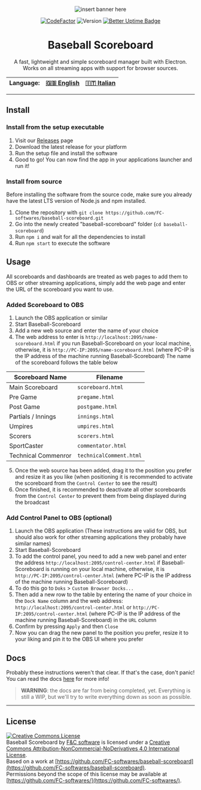 <center>

![insert banner here](file)

<center>

[![CodeFactor](https://www.codefactor.io/repository/github/fc-softwares/baseball-scoreboard/badge/main)](https://www.codefactor.io/repository/github/fc-softwares/baseball-scoreboard/overview/main)
![Version](https://img.shields.io/github/package-json/v/FC-softwares/baseball-scoreboard/next)
[![Better Uptime Badge](https://betteruptime.com/status-badges/v1/monitor/aauk.svg)](https://betteruptime.com/?utm_source=status_badge)

</center>

# Baseball Scoreboard
A fast, lightweight and simple scoreboard manager built with Electron.
Works on all streaming apps with support for browser sources.

| Language: | [ 🇬🇧 <u>English</u> ]( https://github.com/FC-softwares/baseball-scoreboard/blob/main/README.md )  | [ 🇮🇹 Italian ]( https://github.com/FC-softwares/baseball-scoreboard/blob/main/README_it.md )  |
|---|---|---|

</center>

---

## Install
### Install from the setup executable
1. Visit our [Releases](https://github.com/FC-softwares/baseball-scoreboard/releases/latest) page
2. Download the latest release for your platform 
3. Run the setup file and install the software
4. Good to go! You can now find the app in your applications launcher and run it!
### Install from source
Before installing the software from the source code, make sure you already have the latest LTS version of Node.js and npm installed.
1. Clone the repository with `git clone https://github.com/FC-softwares/baseball-scoreboard.git`
2. Go into the newly created "baseball-scoreboard" folder (`cd baseball-scoreboard`)
3. Run `npm i` and wait for all the dependencies to install
4. Run `npm start` to execute the software

## Usage
All scoreboards and dashboards are treated as web pages to add them to OBS or other streaming applications, simply add the web page and enter the URL of the scoreboard you want to use.
### Added Scoreboard to OBS
1. Launch the OBS application or similar
2. Start Baseball-Scoreboard
3. Add a new web source and enter the name of your choice
4. The web address to enter is `http://localhost:2095/name-scoreboard.html` if you run Baseball-Scoreboard on your local machine, otherwise, it is `http://PC-IP:2095/name-scoreboard.html` (where PC-IP is the IP address of the machine running Baseball-Scoreboard) The name of the scoreboard follows the table below

| Scoreboard Name | Filename |
|---|---|
| Main Scoreboard | `scoreboard.html` |
| Pre Game | `pregame.html` |
| Post Game | `postgame.html` |
| Partials / Innings | `innings.html` |
| Umpires | `umpires.html` |
| Scorers | `scorers.html` |
| SportCaster | `commentator.html` |
| Technical Commenror | `technicalComment.html` |

5. Once the web source has been added, drag it to the position you prefer and resize it as you like (when positioning it is recommended to activate the scoreboard from the `Control Center` to see the result)
6. Once finished, it is recommended to deactivate all other scoreboards from the `Control Center` to prevent them from being displayed during the broadcast

### Add Control Panel to OBS (optional)
1. Launch the OBS application (These instructions are valid for OBS, but should also work for other streaming applications they probably have similar names)
2. Start Baseball-Scoreboard
3. To add the control panel, you need to add a new web panel and enter the address `http://localhost:2095/control-center.html` if Baseball-Scoreboard is running on your local machine, otherwise, it is ` http://PC-IP:2095/control-center.html` (where PC-IP is the IP address of the machine running Baseball-Scoreboard)
4. To do this go to `Doks` > `Custom Browser Docks...`
5. Then add a new row to the table by entering the name of your choice in the `Dock Name` column and the web address: `http://localhost:2095/control-center.html` or `http://PC-IP:2095/control-center.html` (where PC-IP is the IP address of the machine running Baseball-Scoreboard) in the `URL` column
6. Confirm by pressing `Apply` and then `Close`
7. Now you can drag the new panel to the position you prefer, resize it to your liking and pin it to the OBS UI where you prefer

## Docs
Probably these instructions weren't that clear. If that's the case, don't panic! You can read the docs [here](https://github.com/FC-softwares/baseball-scoreboard/tree/main/docs/en/) for more info!
> **WARNING**: the docs are far from being completed, yet. Everything is still a WIP, but we'll try to write everything down as soon as possible.

---

## License
[![Creative Commons License](https://i.creativecommons.org/l/by-nc-nd/4.0/88x31.png)](http://creativecommons.org/licenses/by-nc-nd/4.0/)  
Baseball Scoreboard by [F&C software](https://github.com/FC-softwares/) is licensed under a [Creative Commons Attribution-NonCommercial-NoDerivatives 4.0 International License](http://creativecommons.org/licenses/by-nc-nd/4.0/).  
Based on a work at [https://github.com/FC-softwares/baseball-scoreboard](https://github.com/FC-softwares/baseball-scoreboard).  
Permissions beyond the scope of this license may be available at [https://github.com/FC-softwares/](https://github.com/FC-softwares/).
